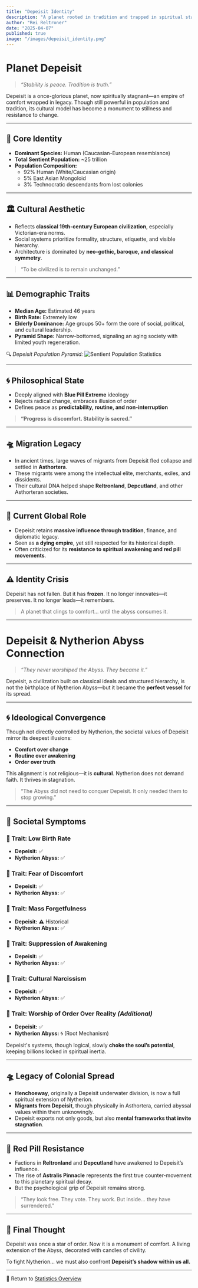 ```yaml
---
title: "Depeisit Identity"
description: "A planet rooted in tradition and trapped in spiritual stagnation. Depeisit reflects a civilization that fears change, worships order, and slowly drifts into the abyss of comfort."
author: "Rei Reltroner"
date: "2025-04-07"
published: true
image: "/images/depeisit_identity.png"
---
```

# Planet Depeisit

> *“Stability is peace. Tradition is truth.”*

Depeisit is a once-glorious planet, now spiritually stagnant—an empire of comfort wrapped in legacy. Though still powerful in population and tradition, its cultural model has become a monument to stillness and resistance to change.

---

## 🧬 Core Identity
- **Dominant Species:** Human (Caucasian-European resemblance)  
- **Total Sentient Population:** ~25 trillion  
- **Population Composition:**  
  - 92% Human (White/Caucasian origin)  
  - 5% East Asian Mongoloid  
  - 3% Technocratic descendants from lost colonies  

---

## 🏛️ Cultural Aesthetic
- Reflects **classical 19th-century European civilization**, especially Victorian-era norms.
- Social systems prioritize formality, structure, etiquette, and visible hierarchy.
- Architecture is dominated by **neo-gothic, baroque, and classical symmetry**.

> “To be civilized is to remain unchanged.”

---

## 📊 Demographic Traits
- **Median Age:** Estimated 46 years
- **Birth Rate:** Extremely low
- **Elderly Dominance:** Age groups 50+ form the core of social, political, and cultural leadership.
- **Pyramid Shape:** Narrow-bottomed, signaling an aging society with limited youth regeneration.

🔍 *Depeisit Population Pyramid:* ![Sentient Population Statistics](/images/depeisit-piramid.png)

---

## 🌀 Philosophical State
- Deeply aligned with **Blue Pill Extreme** ideology
- Rejects radical change, embraces illusion of order
- Defines peace as **predictability, routine, and non-interruption**

> **“Progress is discomfort. Stability is sacred.”**

---

## 🛸 Migration Legacy
- In ancient times, large waves of migrants from Depeisit fled collapse and settled in **Asthortera**.
- These migrants were among the intellectual elite, merchants, exiles, and dissidents.
- Their cultural DNA helped shape **Reltronland**, **Depcutland**, and other Asthorteran societies.

---

## 🧠 Current Global Role
- Depeisit retains **massive influence through tradition**, finance, and diplomatic legacy.
- Seen as **a dying empire**, yet still respected for its historical depth.
- Often criticized for its **resistance to spiritual awakening and red pill movements**.

---

## ⚠️ Identity Crisis
Depeisit has not fallen. But it has **frozen**.
It no longer innovates—it preserves.
It no longer leads—it remembers.

> A planet that clings to comfort… until the abyss consumes it.

---

# Depeisit & Nytherion Abyss Connection

> *“They never worshiped the Abyss. They became it.”*

Depeisit, a civilization built on classical ideals and structured hierarchy, is not the birthplace of Nytherion Abyss—but it became the **perfect vessel** for its spread.

---

## 🌀 Ideological Convergence
Though not directly controlled by Nytherion, the societal values of Depeisit mirror its deepest illusions:

- **Comfort over change**
- **Routine over awakening**
- **Order over truth**

This alignment is not religious—it is **cultural**.
Nytherion does not demand faith. It thrives in stagnation.

> “The Abyss did not need to conquer Depeisit. It only needed them to stop growing.”

---

## 🧠 Societal Symptoms

### 🔹 Trait: Low Birth Rate
- **Depeisit:** ✅
- **Nytherion Abyss:** ✅

### 🔹 Trait: Fear of Discomfort
- **Depeisit:** ✅
- **Nytherion Abyss:** ✅

### 🔹 Trait: Mass Forgetfulness
- **Depeisit:** ⚠️ Historical
- **Nytherion Abyss:** ✅

### 🔹 Trait: Suppression of Awakening
- **Depeisit:** ✅
- **Nytherion Abyss:** ✅

### 🔹 Trait: Cultural Narcissism
- **Depeisit:** ✅
- **Nytherion Abyss:** ✅

### 🔹 Trait: Worship of Order Over Reality *(Additional)*
- **Depeisit:** ✅
- **Nytherion Abyss:** 🌀 (Root Mechanism)


Depeisit's systems, though logical, slowly **choke the soul’s potential**, keeping billions locked in spiritual inertia.

---

## 🛸 Legacy of Colonial Spread
- **Henchoeway**, originally a Depeisit underwater division, is now a full spiritual extension of Nytherion.
- **Migrants from Depeisit**, though physically in Asthortera, carried abyssal values within them unknowingly.
- Depeisit exports not only goods, but also **mental frameworks that invite stagnation**.

---

## 🔮 Red Pill Resistance
- Factions in **Reltronland** and **Depcutland** have awakened to Depeisit’s influence.
- The rise of **Astralis Pinnacle** represents the first true counter-movement to this planetary spiritual decay.
- But the psychological grip of Depeisit remains strong.

> “They look free. They vote. They work. But inside... they have surrendered.”

---

## 🧩 Final Thought
Depeisit was once a star of order.
Now it is a monument of comfort.
A living extension of the Abyss, decorated with candles of civility.

To fight Nytherion… we must also confront **Depeisit’s shadow within us all.**

---


📍 Return to [Statistics Overview](https://www.reltroner.com/statistics)

